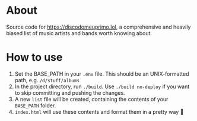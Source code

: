 # About

Source code for https://discodomeuprimo.lol, a comprehensive and heavily biased list of music artists and bands worth knowing about.

# How to use

1. Set the BASE_PATH in your `.env` file. This should be an UNIX-formatted path, e.g. `/d/stuff/albums`
2. In the project directory, run `./build`. Use `./build no-deploy` if you want to skip committing and pushing the changes.
3. A new `list` file will be created, containing the contents of your `BASE_PATH` folder.
4. `index.html` will use these contents and format them in a pretty way 🙂
